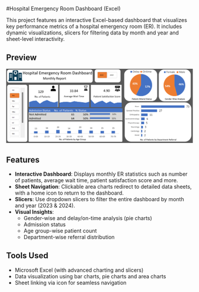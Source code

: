 #Hospital Emergency Room Dashboard (Excel)

This project features an interactive Excel-based dashboard that visualizes key performance metrics of a hospital emergency room (ER). It includes dynamic visualizations, slicers for filtering data by month and year and sheet-level interactivity.

## Preview

![Dashboard Screenshot](Hospital_ER_Dashboard.png)

## Features

- **Interactive Dashboard**: Displays monthly ER statistics such as number of patients, average wait time, patient satisfaction score and more.
- **Sheet Navigation**: Clickable area charts redirect to detailed data sheets, with a home icon to return to the dashboard.
- **Slicers**: Use dropdown slicers to filter the entire dashboard by month and year (2023 & 2024).
- **Visual Insights**:
  - Gender-wise and delay/on-time analysis (pie charts)
  - Admission status
  - Age group-wise patient count
  - Department-wise referral distribution
    
 ## Tools Used

- Microsoft Excel (with advanced charting and slicers)
- Data visualization using bar charts, pie charts and area charts
- Sheet linking via icon for seamless navigation

